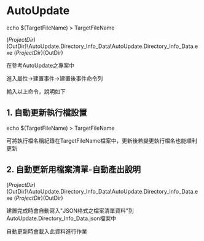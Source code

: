# AutoUpdate

echo $(TargetFileName) > TargetFileName

$(ProjectDir)$(OutDir)\AutoUpdate.Directory_Info_Data\AutoUpdate.Directory_Info_Data.exe $(ProjectDir)$(OutDir)

在參考AutoUpdate之專案中

進入屬性->建置事件->建置後事件命令列

輸入以上命令，說明如下

## 1. 自動更新執行檔設置
echo $(TargetFileName) > TargetFileName

可將執行檔名稱紀錄在TargetFileName檔案中，更新後若變更執行檔名也能順利更新

## 2. 自動更新用檔案清單-自動產出說明
$(ProjectDir)$(OutDir)\AutoUpdate.Directory_Info_Data\AutoUpdate.Directory_Info_Data.exe $(ProjectDir)$(OutDir)

建置完成時會自動寫入"JSON格式之檔案清單資料"到AutoUpdate.Directory_Info_Data.json檔案中

自動更新時會載入此資料進行作業